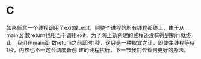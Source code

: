 # C

如果任意一个线程调用了exit或_exit，则整个进程的所有线程都终止，由于从main函 数return也相当于调用exit，为了防止新创建的线程还没有得到执行就终止，我们在main函 数return之前延时1秒，这只是一种权宜之计，即使主线程等待1秒，内核也不一定会调度新创 建的线程执行，下一节我们会看到更好的办法。